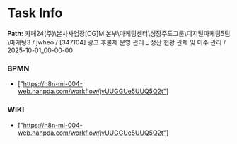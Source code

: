 # Task Info

**Path:** 카페24(주)\본사사업장\[CG]MI본부\마케팅센터\성장주도그룹\디지털마케팅5팀\마케팅3 / jwheo / [347104] 광고 후불제 운영 관리 _ 정산 현황 관제 및 미수 관리 / 2025-10-01_00-00-00

### BPMN
- ["https://n8n-mi-004-web.hanpda.com/workflow/jvUUGGUe5UUQ5Q2t"]

### WIKI
- ["https://n8n-mi-004-web.hanpda.com/workflow/jvUUGGUe5UUQ5Q2t"]

